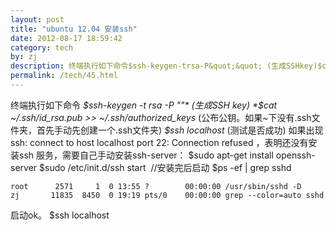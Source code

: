 ```yaml
---
layout: post
title: "ubuntu 12.04 安装ssh"
date: 2012-08-17 18:59:42
category: tech
by: zj
description: 终端执行如下命令$ssh-keygen-trsa-P&quot;&quot; (生成SSHkey)$cat~/.ssh/id_rsa.pub&gt;&gt;~/.ssh/authorized_keys (公布公钥。如果~下没有.ssh文件夹，首先手动先创建一个.ssh
permalink: /tech/45.html
---
```

终端执行如下命令 *$ssh-keygen -t rsa -P ""* (生成SSH key) *$cat ~/.ssh/id\_rsa.pub >> ~/.ssh/authorized\_keys* (公布公钥。如果~下没有.ssh文件夹，首先手动先创建一个.ssh文件夹) *$ssh localhost* (测试是否成功) 如果出现 ssh: connect to host localhost port 22: Connection refused ，表明还没有安装ssh 服务，需要自己手动安装ssh-server： $sudo apt-get install openssh-server $sudo /etc/init.d/ssh start  //安装完后启动 $ps -ef | grep sshd

``````````
root      2571     1  0 13:55 ?        00:00:00 /usr/sbin/sshd -D
zj       11835  8450  0 19:19 pts/0    00:00:00 grep --color=auto sshd
``````````

启动ok。 $ssh localhost